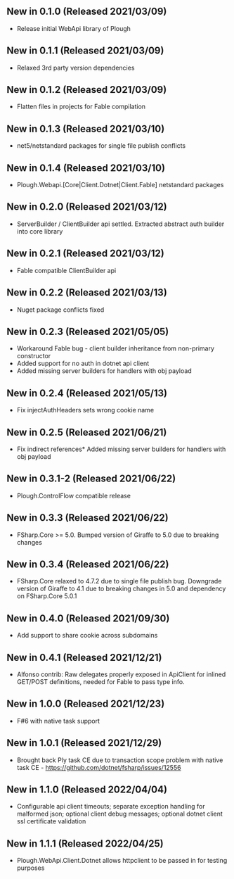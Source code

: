 ## New in 0.1.0 (Released 2021/03/09)
* Release initial WebApi library of Plough

## New in 0.1.1 (Released 2021/03/09)
* Relaxed 3rd party version dependencies

## New in 0.1.2 (Released 2021/03/09)
* Flatten files in projects for Fable compilation

## New in 0.1.3 (Released 2021/03/10)
* net5/netstandard packages for single file publish conflicts

## New in 0.1.4 (Released 2021/03/10)
* Plough.Webapi.[Core|Client.Dotnet|Client.Fable] netstandard packages

## New in 0.2.0 (Released 2021/03/12)
* ServerBuilder / ClientBuilder api settled. Extracted abstract auth builder into core library

## New in 0.2.1 (Released 2021/03/12)
* Fable compatible ClientBuilder api

## New in 0.2.2 (Released 2021/03/13)
* Nuget package conflicts fixed

## New in 0.2.3 (Released 2021/05/05)
* Workaround Fable bug - client builder inheritance from non-primary constructor
* Added support for no auth in dotnet api client
* Added missing server builders for handlers with obj payload

## New in 0.2.4 (Released 2021/05/13)
* Fix injectAuthHeaders sets wrong cookie name

## New in 0.2.5 (Released 2021/06/21)
* Fix indirect references* Added missing server builders for handlers with obj payload

## New in 0.3.1-2 (Released 2021/06/22)
* Plough.ControlFlow compatible release

## New in 0.3.3 (Released 2021/06/22)
* FSharp.Core >= 5.0. Bumped version of Giraffe to 5.0 due to breaking changes

## New in 0.3.4 (Released 2021/06/22)
* FSharp.Core relaxed to 4.7.2 due to single file publish bug. Downgrade version of Giraffe to 4.1 due to breaking changes in 5.0 and dependency on FSharp.Core 5.0.1

## New in 0.4.0 (Released 2021/09/30)
* Add support to share cookie across subdomains

## New in 0.4.1 (Released 2021/12/21)
* Alfonso contrib: Raw delegates properly exposed in ApiClient for inlined GET/POST definitions, needed for Fable to pass type info.

## New in 1.0.0 (Released 2021/12/23)
* F#6 with native task support

## New in 1.0.1 (Released 2021/12/29)
* Brought back Ply task CE due to transaction scope problem with native task CE - https://github.com/dotnet/fsharp/issues/12556

## New in 1.1.0 (Released 2022/04/04)
* Configurable api client timeouts; separate exception handling for malformed json; optional client debug messages; optional dotnet client ssl certificate validation
## New in 1.1.1 (Released 2022/04/25)
* Plough.WebApi.Client.Dotnet allows httpclient to be passed in for testing purposes
